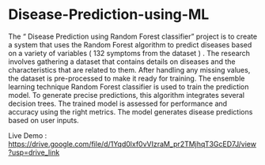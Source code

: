 # Disease-Prediction-using-ML
The “ Disease Prediction using Random Forest classifier” project is to create a system that uses the Random Forest algorithm to predict diseases based on a variety of variables ( 132 symptoms from the dataset ) . The research involves gathering a dataset that contains details on diseases and the characteristics that are related to them. After handling any missing values, the dataset is pre-processed to make it ready for training. The ensemble learning technique Random Forest classifier is used to train the prediction model. To generate precise predictions, this algorithm integrates several decision trees. The trained model is assessed for performance and accuracy using the right metrics. The model generates disease predictions based on user inputs.

Live Demo : https://drive.google.com/file/d/1Yqd0lxf0vVIzraM_pr2TMjhqT3GcED7J/view?usp=drive_link
